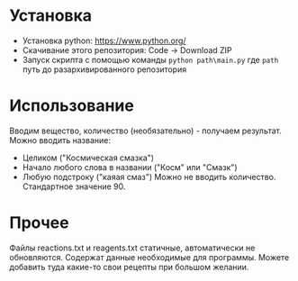 # Установка
* Установка python: https://www.python.org/
* Скачивание этого репозитория: Code -> Download ZIP
* Запуск скрипта с помощью команды `python path\main.py` где `path` путь до разархивированного репозитория
# Использование
Вводим вещество, количество (необязательно) - получаем результат.  
Можно вводить название: 
* Целиком ("Космическая смазка")
* Начало любого слова в названии ("Косм" или "Смазк")
* Любую подстроку ("каяая смаз")
Можно не вводить количество. Стандартное значение 90.
# Прочее
Файлы reactions.txt и reagents.txt статичные, автоматически не обновляются. Содержат данные необходимые для программы. Можете добавить туда какие-то свои рецепты при большом желании.

